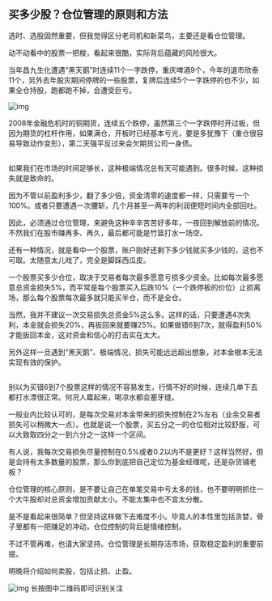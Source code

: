 ## 买多少股？仓位管理的原则和方法

选时、选股固然重要，但我觉得区分老司机和新菜鸟，主要还是看仓位管理。

 

动不动看中的股票一把梭，看起来很酷，实际背后蕴藏的风险很大。

 

当年昌九生化遭遇“黑天鹅”时连续11个一字跌停，重庆啤酒9个，今年的退市欣泰11个，另外去年股灾期间停牌的一些股票，复牌后连续5个一字跌停的也不少，如果全仓持股，跑都跑不掉，会遭受巨亏。

![img](https://mmbiz.qpic.cn/mmbiz/VyPaD2tFqzoMWCpAbeJ5OpfGld3tceKjPibyVqqZtbPRnX7I6cMnzqsXWbA4JPUQsxUwicz9iaYUAtaPz835ulCuw/640?wx_fmt=png&wxfrom=5&wx_lazy=1)

2008年金融危机时的铜期货，连续五个跌停，虽然第三个一字跌停时开过板，但因为期货的杠杆作用，如果满仓，开板时已经基本亏光，要是多犹豫下（重仓很容易导致动作变形），第二天强平反过来会欠期货公司一身债。

![img](data:image/gif;base64,iVBORw0KGgoAAAANSUhEUgAAAAEAAAABCAYAAAAfFcSJAAAADUlEQVQImWNgYGBgAAAABQABh6FO1AAAAABJRU5ErkJggg==)

如果我们在市场的时间足够长，这种极端情况总有天可能遇到。很多时候，这种损失就是致命的。

 

因为不管以前盈利多少，翻了多少倍，资金清零的速度都一样，只需要亏一个100%。或者只要遭遇一次腰斩，几个月甚至一两年的利润便短时间内全部回吐。

 

因此，必须通过仓位管理，来避免这种辛辛苦苦好多年，一夜回到解放前的情况。不然我们在股市赚再多、再久，最后都可能是竹篮打水一场空。

 

还有一种情况，就是看中一个股票，账户刚好还剩下多少钱就买多少钱的，这也不可取。太随意太儿戏了，完全是脚踩西瓜皮。

 

一个股票买多少仓位，取决于交易者每次最多愿意亏损多少资金。比如每次最多愿意总资金损失5%，而平常是每个股票买入后跌10%（一个跌停板的价位）止损离场，那么每个股票每次最多就只能买半仓，而不是全仓。

 

当然，我并不建议一次交易损失总资金5%这么多。这样的话，只要遭遇4次失利，本金就会损失20%，再扳回来就要赚25%。如果做错6到7次，就得盈利50%才能扳回本金，这对资金和信心的打击实在太大。

 

另外这样一旦遇到“黑天鹅”、极端情况，损失可能远远超出想象，对本金根本无法实现有效的保护。

![img](data:image/gif;base64,iVBORw0KGgoAAAANSUhEUgAAAAEAAAABCAYAAAAfFcSJAAAADUlEQVQImWNgYGBgAAAABQABh6FO1AAAAABJRU5ErkJggg==)

别以为买错6到7个股票这样的情况不容易发生，行情不好的时候，连续几单下去都打水漂很正常。何况人霉起来，喝凉水都会塞牙缝。

 

一般业内比较认可的，是每次交易对本金带来的损失控制在2%左右（业余交易者损失可以稍微大一点）。也就是说一个股票，买五分之一的仓位相对比较舒服，可以大致取四分之一到六分之一这样一个区间。

 

有人说，我每次交易损失尽量控制在0.5%或者0.2以内不是更好？这样当然好，但是会持有太多数量的股票，那么你到底把自己定位为基金经理呢，还是杂货铺老板？

 

仓位管理的核心原则，是不要让自己在单笔交易中亏太多的钱，也不要明明抓住一个大牛股却对总资金增加贡献太小。不能太集中也不宜太分散。

 

是不是看起来很简单？但坚持这样做下去难度不小。毕竟人的本性里包括贪婪，骨子里都有一把赚足的冲动，仓位控制的背后是情绪控制。

 

不过不管再难，也请大家坚持。仓位管理是长期存活市场，获取稳定盈利的重要前提。

 

明晚将介绍如何卖股，包括止损、止盈。

![img](https://mmbiz.qpic.cn/mmbiz/VyPaD2tFqzoQhZPwJicYt4paGrZr0rGnIkmiabvvS7eropOUwbC0v2lCgyF5DDbZJkoh3srzLR91jZI9Hh31hMNQ/640?wx_fmt=png&wxfrom=5&wx_lazy=1)
长按图中二维码即可识别关注